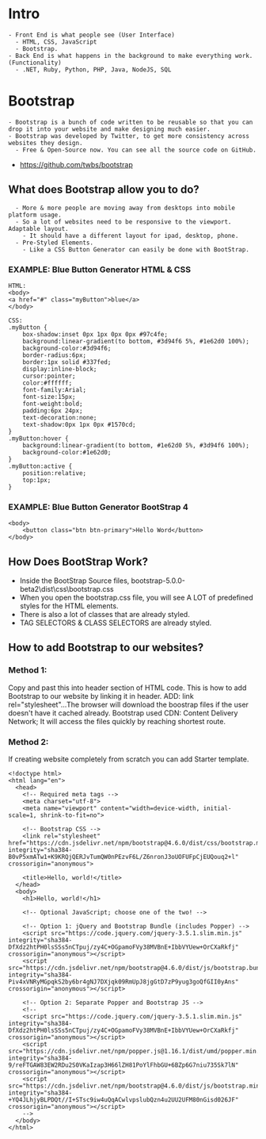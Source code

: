 # Intro
    - Front End is what people see (User Interface)
      - HTML, CSS, JavaScript
      - Bootstrap.
    - Back End is what happens in the background to make everything work. (Functionality)
      - .NET, Ruby, Python, PHP, Java, NodeJS, SQL

# Bootstrap
    - Bootstrap is a bunch of code written to be reusable so that you can drop it into your website and make designing much easier. 
    - Bootstrap was developed by Twitter, to get more consistency across websites they design. 
      - Free & Open-Source now. You can see all the source code on GitHub.
-  https://github.com/twbs/bootstrap

## What does Bootstrap allow you to do?
	  - More & more people are moving away from desktops into mobile platform usage.
	  - So a lot of websites need to be responsive to the viewport. Adaptable layout.
	    - It should have a different layout for ipad, desktop, phone.
	  - Pre-Styled Elements.
	    - Like a CSS Button Generator can easily be done with BootStrap.

### EXAMPLE: Blue Button Generator HTML & CSS
	HTML: 
	<body>
	<a href="#" class="myButton">blue</a>
	</body>

	CSS: 
	.myButton {
		box-shadow:inset 0px 1px 0px 0px #97c4fe;
		background:linear-gradient(to bottom, #3d94f6 5%, #1e62d0 100%);
		background-color:#3d94f6;
		border-radius:6px;
		border:1px solid #337fed;
		display:inline-block;
		cursor:pointer;
		color:#ffffff;
		font-family:Arial;
		font-size:15px;
		font-weight:bold;
		padding:6px 24px;
		text-decoration:none;
		text-shadow:0px 1px 0px #1570cd;
	}
	.myButton:hover {
		background:linear-gradient(to bottom, #1e62d0 5%, #3d94f6 100%);
		background-color:#1e62d0;
	}
	.myButton:active {
		position:relative;
		top:1px;
	}


### EXAMPLE: Blue Button Generator BootStrap 4
	<body>
	    <button class="btn btn-primary">Hello Word</button>
	</body>

## How Does BootStrap Work?
- Inside the BootStrap Source files, bootstrap-5.0.0-beta2\dist\css\bootstrap.css
- When you open the bootstrap.css file, you will see A LOT of predefined styles for the HTML elements. 
- There is also a lot of classes that are already styled. 
- TAG SELECTORS & CLASS SELECTORS are already styled. 

## How to add Bootstrap to our websites?
### Method 1:
Copy and past this into header section of HTML code. 
This is how to add Bootstrap to our website by linking it in header.
ADD: link rel="stylesheet"...The browser will download the boostrap files if the user doesn't have it cached already.
Bootstrap used CDN: Content Delivery Network; It will access the files quickly by reaching shortest route.


### Method 2:
If creating website completely from scratch you can add Starter template.

	<!doctype html>
	<html lang="en">
	  <head>
	    <!-- Required meta tags -->
	    <meta charset="utf-8">
	    <meta name="viewport" content="width=device-width, initial-scale=1, shrink-to-fit=no">

	    <!-- Bootstrap CSS -->
	    <link rel="stylesheet" href="https://cdn.jsdelivr.net/npm/bootstrap@4.6.0/dist/css/bootstrap.min.css" integrity="sha384-B0vP5xmATw1+K9KRQjQERJvTumQW0nPEzvF6L/Z6nronJ3oUOFUFpCjEUQouq2+l" crossorigin="anonymous">

	    <title>Hello, world!</title>
	  </head>
	  <body>
	    <h1>Hello, world!</h1>

	    <!-- Optional JavaScript; choose one of the two! -->

	    <!-- Option 1: jQuery and Bootstrap Bundle (includes Popper) -->
	    <script src="https://code.jquery.com/jquery-3.5.1.slim.min.js" integrity="sha384-DfXdz2htPH0lsSSs5nCTpuj/zy4C+OGpamoFVy38MVBnE+IbbVYUew+OrCXaRkfj" crossorigin="anonymous"></script>
	    <script src="https://cdn.jsdelivr.net/npm/bootstrap@4.6.0/dist/js/bootstrap.bundle.min.js" integrity="sha384-Piv4xVNRyMGpqkS2by6br4gNJ7DXjqk09RmUpJ8jgGtD7zP9yug3goQfGII0yAns" crossorigin="anonymous"></script>

	    <!-- Option 2: Separate Popper and Bootstrap JS -->
	    <!--
	    <script src="https://code.jquery.com/jquery-3.5.1.slim.min.js" integrity="sha384-DfXdz2htPH0lsSSs5nCTpuj/zy4C+OGpamoFVy38MVBnE+IbbVYUew+OrCXaRkfj" crossorigin="anonymous"></script>
	    <script src="https://cdn.jsdelivr.net/npm/popper.js@1.16.1/dist/umd/popper.min.js" integrity="sha384-9/reFTGAW83EW2RDu2S0VKaIzap3H66lZH81PoYlFhbGU+6BZp6G7niu735Sk7lN" crossorigin="anonymous"></script>
	    <script src="https://cdn.jsdelivr.net/npm/bootstrap@4.6.0/dist/js/bootstrap.min.js" integrity="sha384-+YQ4JLhjyBLPDQt//I+STsc9iw4uQqACwlvpslubQzn4u2UU2UFM80nGisd026JF" crossorigin="anonymous"></script>
	    -->
	  </body>
	</html>
